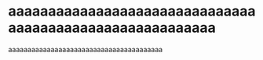 # aaaaaaaaaaaaaaaaaaaaaaaaaaaaaaaaaaaaaaaaaaaaaaaaaaaaaaaaa
aaaaaaaaaaaaaaaaaaaaaaaaaaaaaaaaaaaaaaaa
